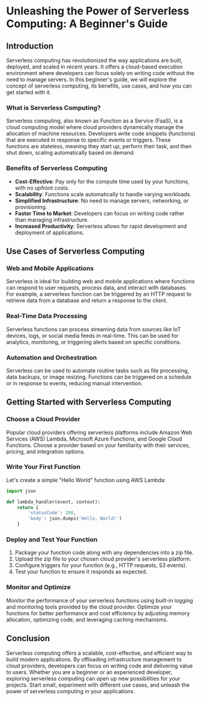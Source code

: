 # Unleashing the Power of Serverless Computing: A Beginner's Guide

## Introduction

Serverless computing has revolutionized the way applications are built, deployed, and scaled in recent years. It offers a cloud-based execution environment where developers can focus solely on writing code without the need to manage servers. In this beginner's guide, we will explore the concept of serverless computing, its benefits, use cases, and how you can get started with it.

### What is Serverless Computing?

Serverless computing, also known as Function as a Service (FaaS), is a cloud computing model where cloud providers dynamically manage the allocation of machine resources. Developers write code snippets (functions) that are executed in response to specific events or triggers. These functions are stateless, meaning they start up, perform their task, and then shut down, scaling automatically based on demand.

### Benefits of Serverless Computing

- **Cost-Effective**: Pay only for the compute time used by your functions, with no upfront costs.
- **Scalability**: Functions scale automatically to handle varying workloads.
- **Simplified Infrastructure**: No need to manage servers, networking, or provisioning.
- **Faster Time to Market**: Developers can focus on writing code rather than managing infrastructure.
- **Increased Productivity**: Serverless allows for rapid development and deployment of applications.

## Use Cases of Serverless Computing

### Web and Mobile Applications

Serverless is ideal for building web and mobile applications where functions can respond to user requests, process data, and interact with databases. For example, a serverless function can be triggered by an HTTP request to retrieve data from a database and return a response to the client.

### Real-Time Data Processing

Serverless functions can process streaming data from sources like IoT devices, logs, or social media feeds in real-time. This can be used for analytics, monitoring, or triggering alerts based on specific conditions.

### Automation and Orchestration

Serverless can be used to automate routine tasks such as file processing, data backups, or image resizing. Functions can be triggered on a schedule or in response to events, reducing manual intervention.

## Getting Started with Serverless Computing

### Choose a Cloud Provider

Popular cloud providers offering serverless platforms include Amazon Web Services (AWS) Lambda, Microsoft Azure Functions, and Google Cloud Functions. Choose a provider based on your familiarity with their services, pricing, and integration options.

### Write Your First Function

Let's create a simple "Hello World" function using AWS Lambda:

```python
import json

def lambda_handler(event, context):
    return {
        'statusCode': 200,
        'body': json.dumps('Hello, World!')
    }
```

### Deploy and Test Your Function

1. Package your function code along with any dependencies into a zip file.
2. Upload the zip file to your chosen cloud provider's serverless platform.
3. Configure triggers for your function (e.g., HTTP requests, S3 events).
4. Test your function to ensure it responds as expected.

### Monitor and Optimize

Monitor the performance of your serverless functions using built-in logging and monitoring tools provided by the cloud provider. Optimize your functions for better performance and cost efficiency by adjusting memory allocation, optimizing code, and leveraging caching mechanisms.

## Conclusion

Serverless computing offers a scalable, cost-effective, and efficient way to build modern applications. By offloading infrastructure management to cloud providers, developers can focus on writing code and delivering value to users. Whether you are a beginner or an experienced developer, exploring serverless computing can open up new possibilities for your projects. Start small, experiment with different use cases, and unleash the power of serverless computing in your applications.